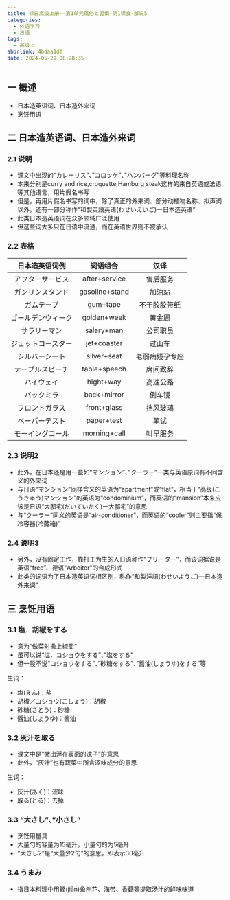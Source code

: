 ```yaml
---
title: 标日高级上册——第1单元風俗と習慣-第1课食-解说5
categories:
  - 外语学习
  - 日语
tags:
  - 高级上
abbrlink: 4bdaa1df
date: 2024-05-29 08:28:35
---
```

## 一 概述

* 日本造英语词、日本造外来词
* 烹饪用语

<!--more-->

## 二  日本造英语词、日本造外来词

### 2.1 说明

* 课文中出现的“カレーリス”、”コロッケ”、”ハンバーグ”等料理名称
* 本来分别是curry and rice,croquette,Hamburg steak这样的来自英语或法语等其他语言，用片假名书写
* 但是，再用片假名书写的词中，除了真正的外来词、部分动植物名称、拟声词以外，还有一部分称作“和製英語英语(わせいえいご)ー日本造英语”
* 此类日本造英语词在众多领域广泛使用
* 但这些词大多只在日语中流通，而在英语世界则不被承认

### 2.2 表格

|   日本造英语词例   |    词语组合    |      汉译      |
| :----------------: | :------------: | :------------: |
|  アフターサービス  | after+service  |    售后服务    |
|  ガンリンスタンド  | gasoline+stand |     加油站     |
|     ガムテープ     |    gum+tape    |  不干胶胶带纸  |
| ゴールデンウィーク |  golden+week   |     黄金周     |
|    サラリーマン    |   salary+man   |    公司职员    |
| ジェットコースター |  jet+coaster   |     过山车     |
|   シルバーシート   |  silver+seat   | 老弱病残孕专座 |
|  テーブルスピーチ  |  table+speech  |    席间致辞    |
|     ハイウェイ     |   hight+way    |    高速公路    |
|     バックミラ     |  back+mirror   |     倒车镜     |
|   フロントガラス   |  front+glass   |    挡风玻璃    |
|   ペーパーテスト   |   paper+test   |      笔试      |
|  モーイングコール  |  morning+call  |    叫早服务    |

### 2.3 说明2

* 此外，在日本还是用一些如“マンション”、”クーラー”一类与英语原词有不同含义的外来词
* 与日语“マンション”同样含义的英语为“apartment”或“flat”，相当于“高级(こうきゅう)マンション”的英语为“condominium”，而英语的“mansion”本来应该是日语“大邸宅(だいていたく)ー大邸宅”的意思
* 与“クーラー”同义的英语是“air-conditioner”，而英语的“cooler”则主要指“保冷容器(冷藏箱)”

### 2.4 说明3

* 另外，没有固定工作，靠打工为生的人日语称作“フリーター”，而该词据说是英语“free”、德语"Arbeiter"的合成形式
* 此类的词语为了日本造英语词相区别，称作“和製洋語(わせいようご)—日本造外来词”

## 三 烹饪用语

### 3.1 塩．胡椒をする

* 意为“做菜时撒上椒盐”
* 虽可以说“塩．コショウをする”、”塩をする”
* 但一般不说“コショウをする”、”砂糖をする”、”醤油(しょうゆ)をする”等

生词：

* 塩(えん)：盐
* 胡椒／コショウ(こしょう)：胡椒
* 砂糖(さとう)：砂糖
* 醬油(しょうゆ)：酱油

### 3.2  灰汁を取る

* 课文中是“撇出浮在表面的沫子”的意思
* 此外，“灰汁”也有蔬菜中所含涩味成分的意思

生词：

* 灰汁(あく)：涩味
* 取る(とる)：去掉

### 3.3 “大さし”、”小さし”

* 烹饪用量具
* 大量勺的容量为15毫升，小量勺的为5毫升
* “大さし2”是“大量少2勺”的意思，即表示30毫升

### 3.4 うまみ

* 指日本料理中用鲣(jiān)鱼刨花、海带、香菇等提取汤汁的鲜味味道